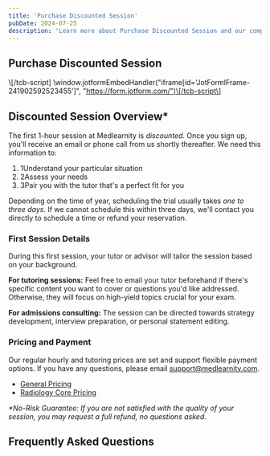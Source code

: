 ```yaml
---
title: 'Purchase Discounted Session'
pubDate: 2024-07-25
description: 'Learn more about Purchase Discounted Session and our comprehensive tutoring services.'
---
```


## Purchase Discounted Session

\\[/tcb-script\] \window.jotformEmbedHandler("iframe\[id='JotFormIFrame-241902592523455'\]", "https://form.jotform.com/")\[/tcb-script\]

## Discounted Session Overview\*

The first 1-hour session at Medlearnity is _discounted_. Once you sign up, you'll receive an email or phone call from us shortly thereafter. We need this information to:

1. 1Understand your particular situation
2. 2Assess your needs
3. 3Pair you with the tutor that's a perfect fit for you

Depending on the time of year, scheduling the trial usually takes _one to three days_. If we cannot schedule this within three days, we'll contact you directly to schedule a time or refund your reservation.

### First Session Details

During this first session, your tutor or advisor will tailor the session based on your background.

**For tutoring sessions:** Feel free to email your tutor beforehand if there's specific content you want to cover or questions you'd like addressed. Otherwise, they will focus on high-yield topics crucial for your exam.

**For admissions consulting:** The session can be directed towards strategy development, interview preparation, or personal statement editing.

### Pricing and Payment

Our regular hourly and tutoring prices are set and support flexible payment options. If you have any questions, please email [support@medlearnity.com](mailto:support@medlearnity.com).

- [General Pricing](https://www.medlearnity.com/shop/)
- [Radiology Core Pricing](https://medlearnity.com/radiology-core-shop)

_\*No-Risk Guarantee: If you are not satisfied with the quality of your session, you may request a full refund, no questions asked._

## Frequently Asked Questions
